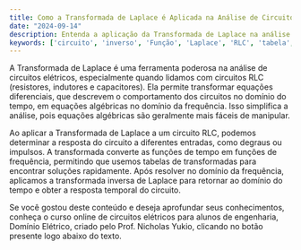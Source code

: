 ```yaml
---
title: Como a Transformada de Laplace é Aplicada na Análise de Circuitos RLC?
date: "2024-09-14"
description: Entenda a aplicação da Transformada de Laplace na análise de circuitos RLC.
keywords: ['circuito', 'inverso', 'Função', 'Laplace', 'RLC', 'tabela', 'Transformada']
---
```


A Transformada de Laplace é uma ferramenta poderosa na análise de circuitos elétricos, especialmente quando lidamos com circuitos RLC (resistores, indutores e capacitores). Ela permite transformar equações diferenciais, que descrevem o comportamento dos circuitos no domínio do tempo, em equações algébricas no domínio da frequência. Isso simplifica a análise, pois equações algébricas são geralmente mais fáceis de manipular.

Ao aplicar a Transformada de Laplace a um circuito RLC, podemos determinar a resposta do circuito a diferentes entradas, como degraus ou impulsos. A transformada converte as funções de tempo em funções de frequência, permitindo que usemos tabelas de transformadas para encontrar soluções rapidamente. Após resolver no domínio da frequência, aplicamos a transformada inversa de Laplace para retornar ao domínio do tempo e obter a resposta temporal do circuito.

Se você gostou deste conteúdo e deseja aprofundar seus conhecimentos, conheça o curso online de circuitos elétricos para alunos de engenharia, Domínio Elétrico, criado pelo Prof. Nicholas Yukio, clicando no botão presente logo abaixo do texto.